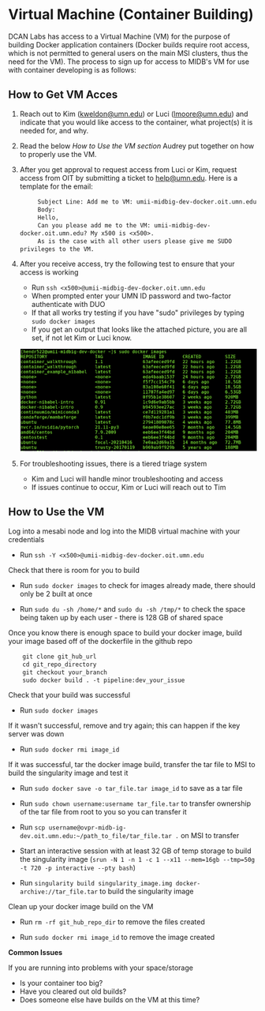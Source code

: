 # Virtual Machine (Container Building)

DCAN Labs has access to a Virtual Machine (VM) for the purpose of building Docker application containers (Docker builds require root access, which is not permitted to general users on the main MSI clusters, thus the need for the VM). The process to sign up for access to MIDB's VM for use with container developing is as follows:

## How to Get VM Acces

1. Reach out to Kim (kweldon@umn.edu) or Luci (lmoore@umn.edu) and indicate that you would like access to the container, what project(s) it is needed for, and why. 
2. Read the below *How to Use the VM section* Audrey put together on how to properly use the VM.
3. After you get approval to request access from Luci or Kim, request access from OIT by submitting a ticket to help@umn.edu. Here is a template for the email:

            Subject Line: Add me to VM: umii-midbig-dev-docker.oit.umn.edu
            Body: 
            Hello, 
            Can you please add me to the VM: umii-midbig-dev-docker.oit.umn.edu? My x500 is <x500>. 
            As is the case with all other users please give me SUDO privileges to the VM.

4. After you receive access, try the following test to ensure that your access is working
    * Run `ssh <x500>@umii-midbig-dev-docker.oit.umn.edu`
    * When prompted enter your UMN ID password and two-factor authenticate with DUO
    * If that all works try testing if you have "sudo" privileges by typing `sudo docker images`
    * If you get an output that looks like the attached picture, you are all set, if not let Kim or Luci know.

    ![vm_example](img/vm_example.png)

5. For troubleshooting issues, there is a tiered triage system
    * Kim and Luci will handle minor troubleshooting and access
    * If issues continue to occur, Kim or Luci will reach out to Tim 

## How to Use the VM

Log into a mesabi node and log into the MIDB virtual machine with your credentials 

- Run `ssh -Y <x500>@umii-midbig-dev-docker.oit.umn.edu`

Check that there is room for you to build

- Run `sudo docker images` to check for images already made, there should only be 2 built at once

- Run `sudo du -sh /home/*` and `sudo du -sh /tmp/*` to check the space being taken up by each user - there is 128 GB of shared space

Once you know there is enough space to build your docker image, build your image based off of the dockerfile in the github repo

        git clone git_hub_url
        cd git_repo_directory
        git checkout your_branch
        sudo docker build . -t pipeline:dev_your_issue

Check that your build was successful

- Run `sudo docker images` 

If it wasn't successful, remove and try again; this can happen if the key server was down

- Run `sudo docker rmi image_id`

If it was successful, tar the docker image build, transfer the tar file to MSI to build the singularity image and test it 

- Run `sudo docker save -o tar_file.tar image_id` to save as a tar file

- Run `sudo chown username:username tar_file.tar` to transfer ownership of the tar file from root to you so you can transfer it

- Run `scp username@ovpr-midb-ig-dev.oit.umn.edu:~/path_to_file/tar_file.tar .` on MSI to transfer 

- Start an interactive session with at least 32 GB of temp storage to build the singularity image (`srun -N 1 -n 1 -c 1 --x11 --mem=16gb --tmp=50g -t 720 -p interactive --pty bash`)

- Run `singularity build singularity_image.img docker-archive://tar_file.tar` to build the singularity image 

Clean up your docker image build on the VM

- Run `rm -rf git_hub_repo_dir` to remove the files created

- Run `sudo docker rmi image_id` to remove the image created

**Common Issues**

If you are running into problems with your space/storage

* Is your container too big? 
* Have you cleared out old builds?
* Does someone else have builds on the VM at this time?